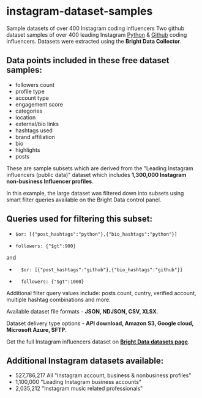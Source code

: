 # instagram-dataset-samples
Sample datasets of over 400 Instagram coding influencers
Two github dataset samples of over 400 leading Instagram [Python](https://www.instagram.com/explore/tags/python/) & [Github](https://www.instagram.com/explore/tags/github/) coding influencers. Datasets were extracted using the <b>Bright Data Collector</b>.

<h2>Data points included in these free dataset samples:</h2>

* followers count
* profile type
* account type
* engagement score
* categories
* location
* external/bio links
* hashtags used
* brand affiliation
* bio
* highlights
* posts

These are sample subsets which are derived from the "Leading Instagram influencers (public data)"
dataset which includes <b>1,300,000 Instagram non-business Influencer profiles</b>.

In this example, the large dataset was filtered down into subsets using smart filter queries available on the Bright Data control panel.
<h2>Queries used for filtering this subset:</h2>

*     $or: [{"post_hashtags":"python"},{"bio_hashtags":"python"}]
*     followers: {"$gt":900}

and

*   	$or: [{"post_hashtags":"github"},{"bio_hashtags":"github"}]
*   	followers: {"$gt":1000}

Additional filter query values include: posts count, cuntry, verified account, multiple hashtag combinations and more.

Available dataset file formats - <b>JSON, NDJSON, CSV, XLSX</b>.

Dataset delivery type options - <b>API download, Amazon S3, Google cloud, Microsoft Azure, SFTP</b>.

Get the full Instagram influencers dataset on <b>[Bright Data datasets page](https://brightdata.com/products/datasets#social-media)</b>.

<h2>Additional Instagram datasets available:</h2>

*   527,786,217 All "Instagram account, business & nonbusiness profiles"
*   1,100,000 "Leading Instagram business accounts"
*   2,035,212 "Instagram music related professionals"
